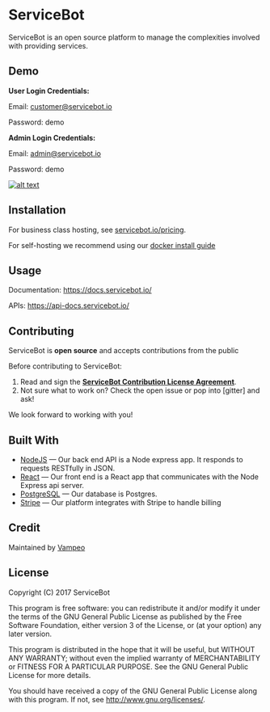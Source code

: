 # ServiceBot

ServiceBot is an open source platform to manage the complexities involved with providing
services.

## Demo
**User Login Credentials:**

Email: customer@servicebot.io

Password: demo

**Admin Login Credentials:**

Email: admin@servicebot.io

Password: demo

[![alt text](https://servicebot.io/servicebot.png)](https://demo.servicebot.cloud)

## Installation

For business class hosting, see [servicebot.io/pricing](https://servicebot.io/pricing).

For self-hosting we recommend using our [docker install guide](https://docs.servicebot.io/install/)


## Usage

Documentation: <https://docs.servicebot.io/> 

APIs: <https://api-docs.servicebot.io/>

## Contributing

ServiceBot is **open source** and accepts contributions from the public

Before contributing to ServiceBot:

1. Read and sign the [**ServiceBot Contribution License Agreement**](http://servicebot.io/cla).
2. Not sure what to work on? Check the open issue or pop into [gitter] and ask!

We look forward to working with you!

## Built With
- [NodeJS](https://github.com/nodejs/node) &mdash; Our back end API is a Node express app. It responds to requests RESTfully in JSON.
- [React](https://github.com/facebook/react) &mdash; Our front end is a React app that communicates with the Node Express api server.
- [PostgreSQL](http://www.postgresql.org/) &mdash; Our database is Postgres.
- [Stripe](https://stripe.com/) &mdash; Our platform integrates with Stripe to handle billing


## Credit
Maintained by [Vampeo](https://vampeo.com)

## License
Copyright (C) 2017 ServiceBot

This program is free software: you can redistribute it and/or modify
it under the terms of the GNU General Public License as published by
the Free Software Foundation, either version 3 of the License, or
(at your option) any later version.

This program is distributed in the hope that it will be useful,
but WITHOUT ANY WARRANTY; without even the implied warranty of
MERCHANTABILITY or FITNESS FOR A PARTICULAR PURPOSE.  See the
GNU General Public License for more details.



You should have received a copy of the GNU General Public License
along with this program.  If not, see <http://www.gnu.org/licenses/>.
